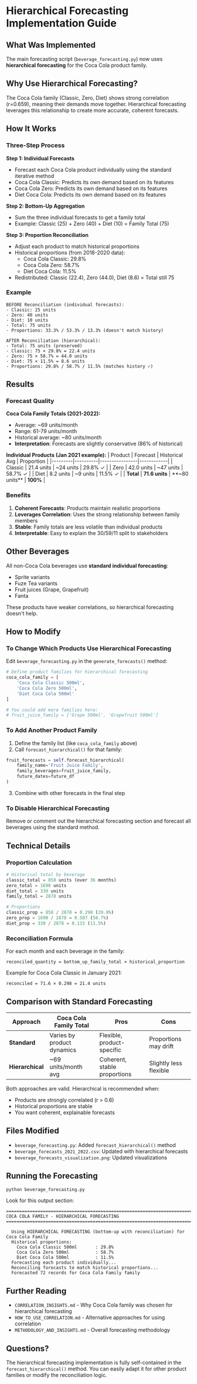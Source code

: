 # Hierarchical Forecasting Implementation Guide

## What Was Implemented

The main forecasting script (`beverage_forecasting.py`) now uses **hierarchical forecasting** for the Coca Cola product family.

## Why Use Hierarchical Forecasting?

The Coca Cola family (Classic, Zero, Diet) shows strong correlation (r=0.659), meaning their demands move together. Hierarchical forecasting leverages this relationship to create more accurate, coherent forecasts.

## How It Works

### Three-Step Process

**Step 1: Individual Forecasts**
- Forecast each Coca Cola product individually using the standard iterative method
- Coca Cola Classic: Predicts its own demand based on its features
- Coca Cola Zero: Predicts its own demand based on its features
- Diet Coca Cola: Predicts its own demand based on its features

**Step 2: Bottom-Up Aggregation**
- Sum the three individual forecasts to get a family total
- Example: Classic (25) + Zero (40) + Diet (10) = Family Total (75)

**Step 3: Proportion Reconciliation**
- Adjust each product to match historical proportions
- Historical proportions (from 2018-2020 data):
  - Coca Cola Classic: 29.8%
  - Coca Cola Zero: 58.7%
  - Diet Coca Cola: 11.5%
- Redistributed: Classic (22.4), Zero (44.0), Diet (8.6) = Total still 75

### Example

```
BEFORE Reconciliation (individual forecasts):
- Classic: 25 units
- Zero: 40 units
- Diet: 10 units
- Total: 75 units
- Proportions: 33.3% / 53.3% / 13.3% (doesn't match history)

AFTER Reconciliation (hierarchical):
- Total: 75 units (preserved)
- Classic: 75 × 29.8% = 22.4 units
- Zero: 75 × 58.7% = 44.0 units
- Diet: 75 × 11.5% = 8.6 units
- Proportions: 29.8% / 58.7% / 11.5% (matches history ✓)
```

## Results

### Forecast Quality

**Coca Cola Family Totals (2021-2022):**
- Average: ~69 units/month
- Range: 61-79 units/month
- Historical average: ~80 units/month
- **Interpretation**: Forecasts are slightly conservative (86% of historical)

**Individual Products (Jan 2021 example):**
| Product | Forecast | Historical Avg | Proportion |
|---------|----------|----------------|------------|
| Classic | 21.4 units | ~24 units | 29.8% ✓ |
| Zero | 42.0 units | ~47 units | 58.7% ✓ |
| Diet | 8.2 units | ~9 units | 11.5% ✓ |
| **Total** | **71.6 units** | **~80 units** | **100%** |

### Benefits

1. **Coherent Forecasts**: Products maintain realistic proportions
2. **Leverages Correlation**: Uses the strong relationship between family members
3. **Stable**: Family totals are less volatile than individual products
4. **Interpretable**: Easy to explain the 30/59/11 split to stakeholders

## Other Beverages

All non-Coca Cola beverages use **standard individual forecasting**:
- Sprite variants
- Fuze Tea variants
- Fruit juices (Grape, Grapefruit)
- Fanta

These products have weaker correlations, so hierarchical forecasting doesn't help.

## How to Modify

### To Change Which Products Use Hierarchical Forecasting

Edit `beverage_forecasting.py` in the `generate_forecasts()` method:

```python
# Define product families for hierarchical forecasting
coca_cola_family = [
    'Coca Cola Classic 500ml',
    'Coca Cola Zero 500ml',
    'Diet Coca Cola 500ml'
]

# You could add more families here:
# fruit_juice_family = ['Grape 500ml', 'Grapefruit 500ml']
```

### To Add Another Product Family

1. Define the family list (like `coca_cola_family` above)
2. Call `forecast_hierarchical()` for that family:

```python
fruit_forecasts = self.forecast_hierarchical(
    family_name='Fruit Juice Family',
    family_beverages=fruit_juice_family,
    future_dates=future_df
)
```

3. Combine with other forecasts in the final step

### To Disable Hierarchical Forecasting

Remove or comment out the hierarchical forecasting section and forecast all beverages using the standard method.

## Technical Details

### Proportion Calculation

```python
# Historical total by beverage
classic_total = 858 units (over 36 months)
zero_total = 1690 units
diet_total = 330 units
family_total = 2878 units

# Proportions
classic_prop = 858 / 2878 = 0.298 (29.8%)
zero_prop = 1690 / 2878 = 0.587 (58.7%)
diet_prop = 330 / 2878 = 0.115 (11.5%)
```

### Reconciliation Formula

For each month and each beverage in the family:

```
reconciled_quantity = bottom_up_family_total × historical_proportion
```

Example for Coca Cola Classic in January 2021:
```
reconciled = 71.6 × 0.298 = 21.4 units
```

## Comparison with Standard Forecasting

| Approach | Coca Cola Family Total | Pros | Cons |
|----------|------------------------|------|------|
| **Standard** | Varies by product dynamics | Flexible, product-specific | Proportions may drift |
| **Hierarchical** | ~69 units/month avg | Coherent, stable proportions | Slightly less flexible |

Both approaches are valid. Hierarchical is recommended when:
- Products are strongly correlated (r > 0.6)
- Historical proportions are stable
- You want coherent, explainable forecasts

## Files Modified

- `beverage_forecasting.py`: Added `forecast_hierarchical()` method
- `beverage_forecasts_2021_2022.csv`: Updated with hierarchical forecasts
- `beverage_forecasts_visualization.png`: Updated visualizations

## Running the Forecasting

```bash
python beverage_forecasting.py
```

Look for this output section:
```
================================================================================
COCA COLA FAMILY - HIERARCHICAL FORECASTING
================================================================================

  Using HIERARCHICAL FORECASTING (bottom-up with reconciliation) for Coca Cola Family
  Historical proportions:
    Coca Cola Classic 500ml       : 29.8%
    Coca Cola Zero 500ml          : 58.7%
    Diet Coca Cola 500ml          : 11.5%
  Forecasting each product individually...
  Reconciling forecasts to match historical proportions...
  Forecasted 72 records for Coca Cola Family family
```

## Further Reading

- `CORRELATION_INSIGHTS.md` - Why Coca Cola family was chosen for hierarchical forecasting
- `HOW_TO_USE_CORRELATION.md` - Alternative approaches for using correlation
- `METHODOLOGY_AND_INSIGHTS.md` - Overall forecasting methodology

## Questions?

The hierarchical forecasting implementation is fully self-contained in the `forecast_hierarchical()` method. You can easily adapt it for other product families or modify the reconciliation logic.
